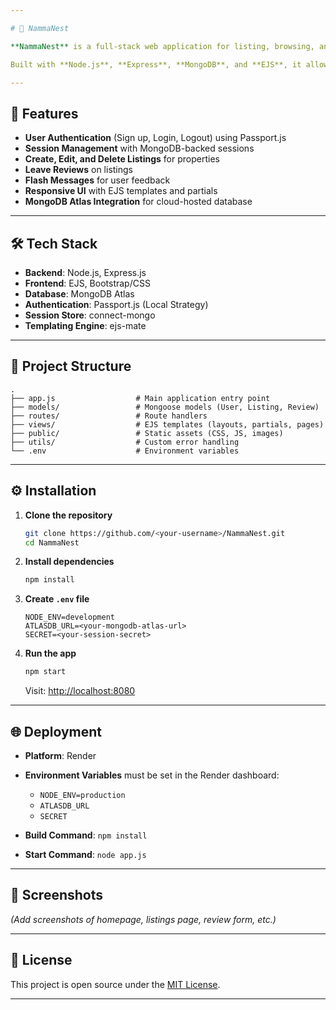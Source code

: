 ```yaml
---

# 🏡 NammaNest

**NammaNest** is a full-stack web application for listing, browsing, and reviewing rental properties — inspired by platforms like Airbnb.

Built with **Node.js**, **Express**, **MongoDB**, and **EJS**, it allows users to become hosts, post listings, and interact with other users' listings by leaving reviews.

---
```


## 🚀 Features

* **User Authentication** (Sign up, Login, Logout) using Passport.js
* **Session Management** with MongoDB-backed sessions
* **Create, Edit, and Delete Listings** for properties
* **Leave Reviews** on listings
* **Flash Messages** for user feedback
* **Responsive UI** with EJS templates and partials
* **MongoDB Atlas Integration** for cloud-hosted database

---

## 🛠️ Tech Stack

* **Backend**: Node.js, Express.js
* **Frontend**: EJS, Bootstrap/CSS
* **Database**: MongoDB Atlas
* **Authentication**: Passport.js (Local Strategy)
* **Session Store**: connect-mongo
* **Templating Engine**: ejs-mate

---

## 📂 Project Structure

```
.
├── app.js                  # Main application entry point
├── models/                 # Mongoose models (User, Listing, Review)
├── routes/                 # Route handlers
├── views/                  # EJS templates (layouts, partials, pages)
├── public/                 # Static assets (CSS, JS, images)
├── utils/                  # Custom error handling
└── .env                    # Environment variables
```

---

## ⚙️ Installation

1. **Clone the repository**

   ```bash
   git clone https://github.com/<your-username>/NammaNest.git
   cd NammaNest
   ```

2. **Install dependencies**

   ```bash
   npm install
   ```

3. **Create `.env` file**

   ```env
   NODE_ENV=development
   ATLASDB_URL=<your-mongodb-atlas-url>
   SECRET=<your-session-secret>
   ```

4. **Run the app**

   ```bash
   npm start
   ```

   Visit: [http://localhost:8080](http://localhost:8080)

---

## 🌐 Deployment

* **Platform**: Render
* **Environment Variables** must be set in the Render dashboard:

  * `NODE_ENV=production`
  * `ATLASDB_URL`
  * `SECRET`
* **Build Command**: `npm install`
* **Start Command**: `node app.js`

---

## 📸 Screenshots

*(Add screenshots of homepage, listings page, review form, etc.)*

---

## 📜 License

This project is open source under the [MIT License](LICENSE).

---

